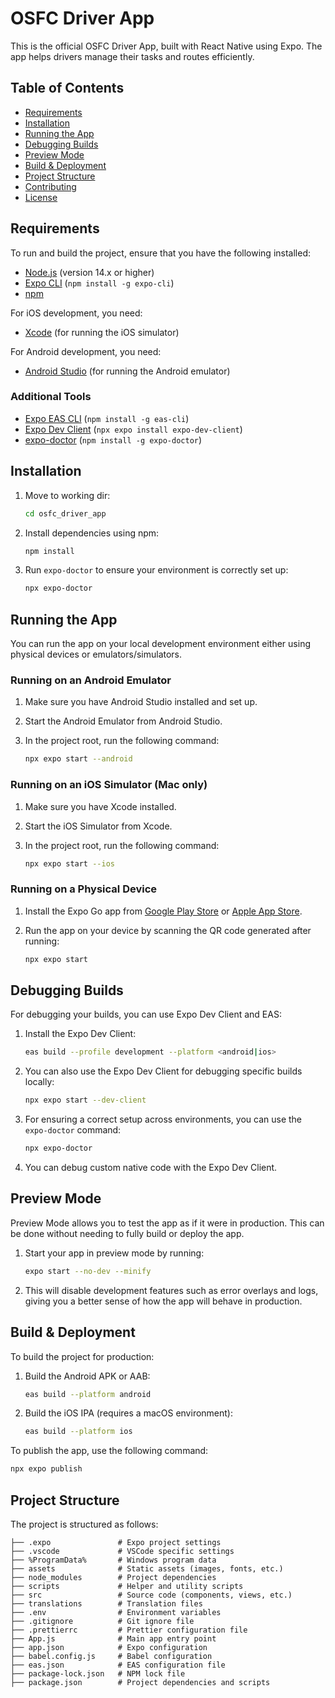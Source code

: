 # OSFC Driver App

This is the official OSFC Driver App, built with React Native using Expo. The app helps drivers manage their tasks and routes efficiently.

## Table of Contents

- [Requirements](#requirements)
- [Installation](#installation)
- [Running the App](#running-the-app)
- [Debugging Builds](#debugging-builds)
- [Preview Mode](#preview-mode)
- [Build & Deployment](#build--deployment)
- [Project Structure](#project-structure)
- [Contributing](#contributing)
- [License](#license)

## Requirements

To run and build the project, ensure that you have the following installed:

- [Node.js](https://nodejs.org/en/) (version 14.x or higher)
- [Expo CLI](https://docs.expo.dev/workflow/expo-cli/) (`npm install -g expo-cli`)
- [npm](https://www.npmjs.com/)

For iOS development, you need:

- [Xcode](https://developer.apple.com/xcode/) (for running the iOS simulator)

For Android development, you need:

- [Android Studio](https://developer.android.com/studio) (for running the Android emulator)

### Additional Tools

- [Expo EAS CLI](https://docs.expo.dev/eas-update/getting-started/) (`npm install -g eas-cli`)
- [Expo Dev Client](https://docs.expo.dev/versions/latest/sdk/dev-client/) (`npx expo install expo-dev-client`)
- [expo-doctor](https://www.npmjs.com/package/expo-doctor) (`npm install -g expo-doctor`)

## Installation

1. Move to working dir:

   ```bash
   cd osfc_driver_app
   ```

2. Install dependencies using npm:

   ```bash
   npm install
   ```

3. Run `expo-doctor` to ensure your environment is correctly set up:

   ```bash
   npx expo-doctor
   ```

## Running the App

You can run the app on your local development environment either using physical devices or emulators/simulators.

### Running on an Android Emulator

1. Make sure you have Android Studio installed and set up.
2. Start the Android Emulator from Android Studio.
3. In the project root, run the following command:

   ```bash
   npx expo start --android
   ```

### Running on an iOS Simulator (Mac only)

1. Make sure you have Xcode installed.
2. Start the iOS Simulator from Xcode.
3. In the project root, run the following command:

   ```bash
   npx expo start --ios
   ```

### Running on a Physical Device

1. Install the Expo Go app from [Google Play Store](https://play.google.com/store/apps/details?id=host.exp.exponent) or [Apple App Store](https://apps.apple.com/us/app/expo-go/id982107779).
2. Run the app on your device by scanning the QR code generated after running:

   ```bash
   npx expo start
   ```

## Debugging Builds

For debugging your builds, you can use Expo Dev Client and EAS:

1. Install the Expo Dev Client:

   ```bash
   eas build --profile development --platform <android|ios>
   ```

2. You can also use the Expo Dev Client for debugging specific builds locally:

   ```bash
   npx expo start --dev-client
   ```

3. For ensuring a correct setup across environments, you can use the `expo-doctor` command:

   ```bash
   npx expo-doctor
   ```

4. You can debug custom native code with the Expo Dev Client.

## Preview Mode

Preview Mode allows you to test the app as if it were in production. This can be done without needing to fully build or deploy the app.

1. Start your app in preview mode by running:

   ```bash
   expo start --no-dev --minify
   ```

2. This will disable development features such as error overlays and logs, giving you a better sense of how the app will behave in production.

## Build & Deployment

To build the project for production:

1. Build the Android APK or AAB:

   ```bash
   eas build --platform android
   ```

2. Build the iOS IPA (requires a macOS environment):

   ```bash
   eas build --platform ios
   ```

To publish the app, use the following command:

```bash
npx expo publish
```

## Project Structure

The project is structured as follows:

```
├── .expo               # Expo project settings
├── .vscode             # VSCode specific settings
├── %ProgramData%       # Windows program data
├── assets              # Static assets (images, fonts, etc.)
├── node_modules        # Project dependencies
├── scripts             # Helper and utility scripts
├── src                 # Source code (components, views, etc.)
├── translations        # Translation files
├── .env                # Environment variables
├── .gitignore          # Git ignore file
├── .prettierrc         # Prettier configuration file
├── App.js              # Main app entry point
├── app.json            # Expo configuration
├── babel.config.js     # Babel configuration
├── eas.json            # EAS configuration file
├── package-lock.json   # NPM lock file
├── package.json        # Project dependencies and scripts
```
